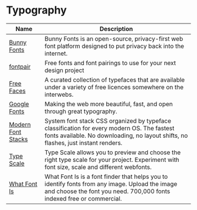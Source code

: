 # Typography

| Name | Description |
| --- | --- |
| [Bunny Fonts](https://fonts.bunny.net/) | Bunny Fonts is an open-source, privacy-first web font platform designed to put privacy back into the internet. |
| [fontpair](https://www.fontpair.co/) | Free fonts and font pairings to use for your next design project |
| [Free Faces](https://www.freefaces.gallery/) | A curated collection of typefaces that are available under a variety of free licences somewhere on the interwebs. |
| [Google Fonts](https://fonts.google.com/) | Making the web more beautiful, fast, and open through great typography. |
| [Modern Font Stacks](https://modernfontstacks.com/) | System font stack CSS organized by typeface classification for every modern OS. The fastest fonts available. No downloading, no layout shifts, no flashes, just instant renders. |
| [Type Scale](https://type-scale.com/) | Type Scale allows you to preview and choose the right type scale for your project. Experiment with font size, scale and different webfonts. |
| [What Font Is](https://www.whatfontis.com/) | What Font Is is a font finder that helps you to identify fonts from any image. Upload the image and choose the font you need. 700,000 fonts indexed free or commercial. |